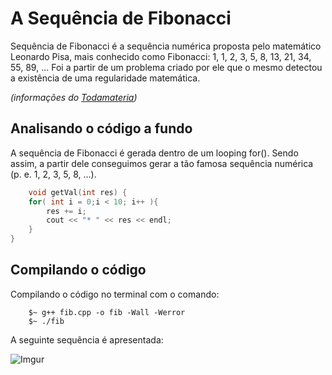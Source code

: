 # A Sequência de Fibonacci

Sequência de Fibonacci é a sequência numérica proposta pelo matemático Leonardo Pisa, mais conhecido como Fibonacci: 1, 1, 2, 3, 5, 8, 13, 21, 34, 55, 89, ... Foi a partir de um problema criado por ele que o mesmo detectou a existência de uma regularidade matemática.

_(informações do [Todamateria](https://www.todamateria.com.br/sequencia-de-fibonacci/#:~:text=Sequ%C3%AAncia%20de%20Fibonacci%20%C3%A9%20a,exist%C3%AAncia%20de%20uma%20regularidade%20matem%C3%A1tica.))_

## Analisando o código a fundo

A sequência de Fibonacci é gerada dentro de um looping for(). Sendo assim, a partir dele conseguimos gerar a tão famosa sequência numérica (p. e. 1, 2, 3, 5, 8, ...).

```c++
    void getVal(int res) {
    for( int i = 0;i < 10; i++ ){
        res += i;
        cout << "* " << res << endl;
    }
}
```

## Compilando o código

Compilando o código no terminal com o comando:

```text
    $~ g++ fib.cpp -o fib -Wall -Werror
    $~ ./fib
```

A seguinte sequência é apresentada:

![Imgur](https://i.imgur.com/kAgHqnU.png)
